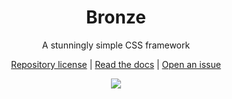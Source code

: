<h1 align="center">Bronze</h1>
<p align="center"> A stunningly simple CSS framework </p>
<p align="center">
  <a href="http://vutondesign.com/mymit/">Repository license</a> | <a href="https://vutondesign.com/bronze/docs/">Read the docs</a> | <a href="https://github.com/vutondesign/bronze/issues/new">Open an issue</a>
<p align="center"> <img src="https://img.shields.io/badge/%E2%88%9A-Code%20of%20Conduct-orange.svg"/> </p>
